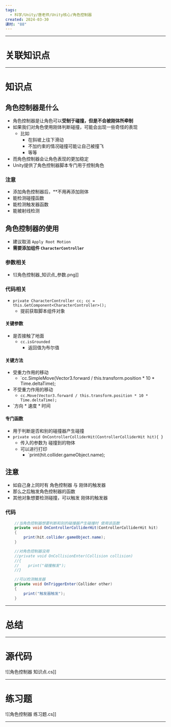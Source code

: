 ```yaml
---
tags:
  - 科学/Unity/唐老师/Unity核心/角色控制器
created: 2024-03-30
课时: "88"
---
```


---
# 关联知识点



---
# 知识点

## 角色控制器是什么

- 角色控制器是让角色可以**受制于碰撞，但是不会被刚体所牵制**
- 如果我们对角色使用刚体判断碰撞，可能会出现一些奇怪的表现
	- 比如
		- 在斜坡上往下滑动
		- 不加约束的情况碰撞可能让自己被撞飞
		- 等等
- 而角色控制器会让角色表现的更加稳定
- Unity提供了角色控制器脚本专门用于控制角色
### 注意

- 添加角色控制器后，**不用再添加刚体
- 能检测碰撞函数
- 能检测触发器函数
- 能被射线检测

## 角色控制器的使用

- 建议取消 `Apply Root Motion`
- **需要添加组件 `CharacterController`**
### 参数相关

- ![[角色控制器_知识点_参数.png]]
### 代码相关

- `private CharacterController cc; cc = this.GetComponent<CharacterController>();`
	- 提前获取脚本组件对象
#### 关键参数

- 是否接触了地面
	- `cc.isGrounded`
		- 返回值为布尔值
#### 关键方法

- 受重力作用的移动
	- `cc.SimpleMove(Vector3.forward / this.transform.position * 10 * Time.deltaTime);
- 不受重力作用的移动
	- `cc.Move(Vector3.forward / this.transform.position * 10 * Time.deltaTime);`
- `方向 * 速度 * 时间
#### 专门函数

- 用于判断是否和别的碰撞器产生碰撞
- `private void OnControllerColliderHit(ControllerColliderHit hit){ }`
	- 传入的参数为 碰撞到的物体
	- 可以进行打印
		- `print(hit.collider.gameObject.name);
## 注意

- 如自己身上同时有 角色控制器 与 刚体的触发器
- 那么之后触发角色控制器的函数
- 其他对象想要检测碰撞，可以触发 刚体的触发器

### 代码

```C#
    //当角色控制器想要判断和别的碰撞器产生碰撞时 使用该函数
    private void OnControllerColliderHit(ControllerColliderHit hit)
    {
        print(hit.collider.gameObject.name);
    }

    //对角色控制器没用 
    //private void OnCollisionEnter(Collision collision)
    //{
    //    print("碰撞触发");
    //}

    //可以检测触发器
    private void OnTriggerEnter(Collider other)
    {
        print("触发器触发");
    }
```

---
# 总结



---
# 源代码

![[角色控制器 知识点.cs]]

---
# 练习题

![[角色控制器 练习题.cs]]

---

